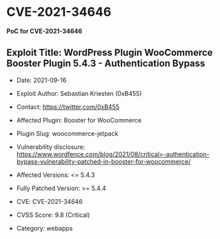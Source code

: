 # CVE-2021-34646
**PoC for CVE-2021-34646**

## Exploit Title: WordPress Plugin WooCommerce Booster Plugin 5.4.3 - Authentication Bypass
- Date: 2021-09-16
- Exploit Author: Sebastian Kriesten (0xB455)
- Contact: https://twitter.com/0xB455

- Affected Plugin: Booster for WooCommerce
- Plugin Slug: woocommerce-jetpack
- Vulnerability disclosure: https://www.wordfence.com/blog/2021/08/critical=-authentication-bypass-vulnerability-patched-in-booster-for-woocommerce/
- Affected Versions: <= 5.4.3
- Fully Patched Version: >= 5.4.4
- CVE: CVE-2021-34646
- CVSS Score: 9.8 (Critical)
- Category: webapps
